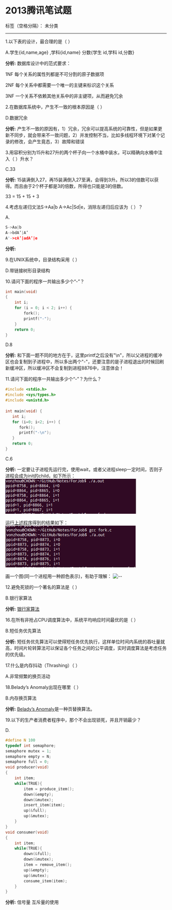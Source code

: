 # 2013腾讯笔试题

标签（空格分隔）： 未分类

---

1.以下表的设计，最合理的是（ ）

A.学生{id,name,age} ,学科{id,name} 分数{学生 id,学科 id,分数}

**分析:** 数据库设计中的范式要求：

1NF 每个关系的属性列都是不可分割的原子数据项

2NF 每个关系中都需要一个唯一的主键来标识这个关系

3NF 一个关系不依赖其他关系中的非主键项，从而避免冗余

2.在数据库系统中，产生不一致的根本原因是（ ）

D.数据冗余

**分析:** 产生不一致的原因有，1）冗余，冗余可以提高系统的可靠性，但是如果更新不同步，就会带来不一致问题，2）并发控制不当，比如多线程环境下对某个记录的修改，会产生竟态，3）故障和错误

3.用容积分别为15升和27升的两个杯子向一个水桶中装水，可以精确向水桶中注入（ ）升水？

C.33

**分析:** 15装满倒入27，再15装满倒入27至满，会得到3升。所以3的倍数可以获得。而且由于2个杯子都是3的倍数，所得也只能是3的倍数。

33 = 15 + 15 + 3

4.考虑左递归文法S->Aa|b A->Ac|Sd|e，消除左递归后应该为（ ）？

A.
```C
S->Aa|b			
A->bdA’|A’			  
A'->cA’|adA’|e
```
**分析:** 

9.在UNIX系统中，目录结构采用（ ）

D.带链接树形目录结构

10.请问下面的程序一共输出多少个“-”？
```C
int main(void)
{
    int i;
    for (i = 0; i < 2; i++) { 
        fork(); 
        printf("-"); 
    } 
    return 0; 
} 
```
D.8

**分析:** 和下面一题不同的地方在于，这里printf之后没有"\n"，所以父进程的缓冲区也会复制到子进程中，所以多出两个"-"，还要注意的是子进程退出的时候回刷新缓冲区，所以缓冲区不会复制到进程8876中，注意体会！

11.请问下面的程序一共输出多少个“-”？为什么？
```C
#include <stdio.h>
#include <sys/types.h>
#include <unistd.h>
 
int main(void) {
   int i;
   for (i=0; i<2; i++) {
      fork();
      printf("-\n");
   }
   return 0;
}
```
C.6

**分析:** 一定要让子进程先运行完，使用wait，或者父进程sleep一定时间，否则子进程会成为init的child，如下所示：
![--](fork-1.png)

运行[上述程序]()得到的结果如下：
![--](fork-2.png)

画一个图(同一个进程用一种颜色表示)，有助于理解：
![--](fork-relation.png)

12.避免死锁的一个著名的算法是（ ）

B.银行家算法

**分析:** [银行家算法](https://zh.wikipedia.org/wiki/%E9%93%B6%E8%A1%8C%E5%AE%B6%E7%AE%97%E6%B3%95)

16.在所有非抢占CPU调度算法中，系统平均响应时间最优的是（ ）

B.短任务优先算法

**分析:** 短任务优先算法可以使得短任务优先执行，这样单位时间内系统的吞吐量就高，时间片轮转算法可以保证各个任务之间的公平调度，实时调度算法是考虑任务的优先级。

17.什么是内存抖动（Thrashing）（ ）

A.非常频繁的换页活动

18.Belady’s Anomaly出现在哪里（ ）

B.内存换页算法

**分析:** [Belady’s Anomaly](https://en.wikipedia.org/wiki/B%C3%A9l%C3%A1dy%27s_anomaly)是一种页替换算法。

19.以下的生产者消费者程序中，那个不会出现锁死，并且开销最少？

D.
```C
#define N 100
typedef int semaphore;
semaphore mutex = 1;
semaphore empty = N;
semaphore full = 0;
void producer(void)
{
    int item;
    while(TRUE){
        item = produce_item();
        down(&empty);
        down(&mutex);
        insert_item(item);
        up(&full);
        up(&mutex);
    }
}
void consumer(void)
{
    int item;
    while(TRUE){
        down(&full);
        down(&mutex);
        item = remove_item();
        up(&empty);
        up(&mutex);
        consume_item(item);
    }
}
```
**分析:** 信号量 互斥量的使用

